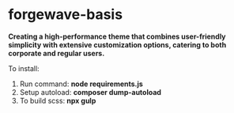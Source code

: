 # forgewave-basis
**Creating a high-performance theme that combines user-friendly simplicity with extensive customization options, catering to both corporate and regular users.**

To install:
1. Run command: **node requirements.js**
2. Setup autoload: **composer dump-autoload**
3. To build scss: **npx gulp**
